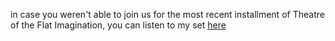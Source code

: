 in case you weren't able to join us for the most recent installment of Theatre of the Flat Imagination, you can listen to my set [here](https://williamhazard.co/sounds/tracks/241023-woods.mp3)